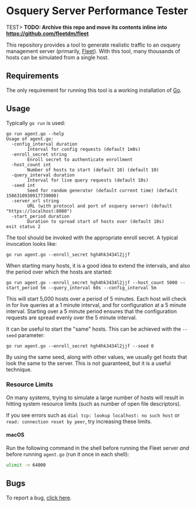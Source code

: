 # Osquery Server Performance Tester

TEST> **TODO: Archive this repo and move its contents inline into https://github.com/fleetdm/fleet**

This repository provides a tool to generate realistic traffic to an osquery
management server (primarily, [Fleet](https://github.com/fleetdm/fleet)). With
this tool, many thousands of hosts can be simulated from a single host.

## Requirements

The only requirement for running this tool is a working installation of
[Go](https://golang.org/doc/install).

## Usage

Typically `go run` is used:

```
go run agent.go --help
Usage of agent.go:
  -config_interval duration
    	Interval for config requests (default 1m0s)
  -enroll_secret string
    	Enroll secret to authenticate enrollment
  -host_count int
    	Number of hosts to start (default 10) (default 10)
  -query_interval duration
    	Interval for live query requests (default 10s)
  -seed int
    	Seed for random generator (default current time) (default 1586310930917739000)
  -server_url string
    	URL (with protocol and port of osquery server) (default "https://localhost:8080")
  -start_period duration
    	Duration to spread start of hosts over (default 10s)
exit status 2
```

The tool should be invoked with the appropriate enroll secret. A typical
invocation looks like:

```
go run agent.go --enroll_secret hgh4hk3434l2jjf
```

When starting many hosts, it is a good idea to extend the intervals, and also
the period over which the hosts are started:

```
go run agent.go --enroll_secret hgh4hk3434l2jjf --host_count 5000 --start_period 5m --query_interval 60s --config_interval 5m
```

This will start 5,000 hosts over a period of 5 minutes. Each host will check in
for live queries at a 1 minute interval, and for configuration at a 5 minute
interval. Starting over a 5 minute period ensures that the configuration
requests are spread evenly over the 5 minute interval. 

It can be useful to start the "same" hosts. This can be achieved with the
`--seed` parameter:

```
go run agent.go --enroll_secret hgh4hk3434l2jjf --seed 0
```

By using the same seed, along with other values, we usually get hosts that look
the same to the server. This is not guaranteed, but it is a useful technique.

### Resource Limits

On many systems, trying to simulate a large number of hosts will result in hitting system resource limits (such as number of open file descriptors).

If you see errors such as `dial tcp: lookup localhost: no such host` or `read: connection reset by peer`, try increasing these limits.

#### macOS

Run the following command in the shell before running the Fleet server _and_ before running `agent.go` (run it once in each shell):

``` sh
ulimit -n 64000
```

## Bugs
To report a bug, [click here](https://github.com/fleetdm/fleet).
